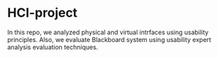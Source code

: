 # HCI-project
In this repo, we analyzed physical and virtual intrfaces using usability principles.
Also, we evaluate Blackboard system using usability expert analysis evaluation techniques.
